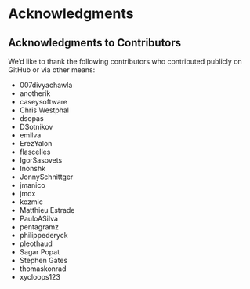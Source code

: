 Acknowledgments
===============

## Acknowledgments to Contributors

We’d like to thank the following contributors who contributed publicly on GitHub
or via other means:

* 007divyachawla
* anotherik
* caseysoftware
* Chris Westphal
* dsopas
* DSotnikov
* emilva
* ErezYalon
* flascelles
* IgorSasovets
* Inonshk
* JonnySchnittger
* jmanico
* jmdx
* kozmic
* Matthieu Estrade
* PauloASilva
* pentagramz
* philippederyck
* pleothaud
* Sagar Popat
* Stephen Gates
* thomaskonrad
* xycloops123
